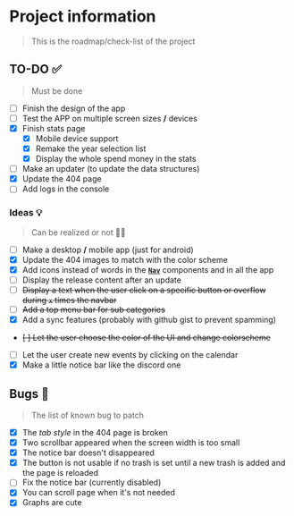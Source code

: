 # Project information

> This is the roadmap/check-list of the project

## TO-DO ✅

> Must be done

- [ ] Finish the design of the app
- [ ] Test the APP on multiple screen sizes **/** devices
- [x] Finish stats page
  - [x] Mobile device support
  - [x] Remake the year selection list
  - [x] Display the whole spend money in the stats
- [ ] Make an updater (to update the data structures)
- [x] Update the 404 page
- [ ] Add logs in the console

### Ideas 💡

> Can be realized or not 🤷‍♂️

- [ ] Make a desktop **/** mobile app (just for android)
- [x] Update the 404 images to match with the color scheme
- [x] Add icons instead of words in the **[`Nav`]("./../app/src/components/Nav.jsx)** components and in all the app
- [ ] Display the release content after an update
- [ ] ~~Display a text when the user click on a specific button or overflow during `x` times the navbar~~
- [ ] ~~Add a top menu bar for sub categories~~
- [x] Add a sync features (probably with github gist to prevent spamming)
- ~~[ ] Let the user choose the color of the UI and change colorscheme~~
- [ ] Let the user create new events by clicking on the calendar
- [x] Make a little notice bar like the discord one

## Bugs 🐛

> The list of known bug to patch

- [x] The _tab style_ in the 404 page is broken
- [x] Two scrollbar appeared when the screen width is too small
- [x] The notice bar doesn't disappeared
- [x] The button is not usable if no trash is set until a new trash is added and the page is reloaded
- [ ] Fix the notice bar (currently disabled)
- [x] You can scroll page when it's not needed
- [x] Graphs are cute
